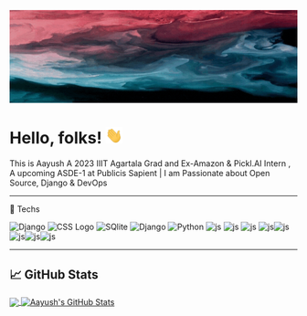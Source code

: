 [![Header](https://github.com/Aayush452-cell/Aayush452-cell/blob/master/header.gif "Header")](http://aayushsingh.herokuapp.com/)


# Hello, folks! <img src="https://raw.githubusercontent.com/Aayush452-cell/Aayush452-cell/master/wave.gif" width="30px">
This is Aayush  A 2023 IIIT Agartala Grad and Ex-Amazon & Pickl.AI Intern , A upcoming  ASDE-1 at Publicis Sapient | I am Passionate about Open Source, Django & DevOps

---

🧰 Techs

<img src="https://cdn.worldvectorlogo.com/logos/django.svg" alt="Django" width="50" height="50"/>  <img src="https://cdn.worldvectorlogo.com/logos/react-2.svg" alt="CSS Logo" width="50" height="50"/>  <img src="https://cdn.worldvectorlogo.com/logos/sqlite.svg" alt="SQlite" width="100" height="50"/>  <img src="https://cdn.worldvectorlogo.com/logos/mysql-3.svg" alt="Django" width="100" height="50"/> <img src="https://cdn.worldvectorlogo.com/logos/python-5.svg" alt="Python" width="60" height="50"/>  <img src="https://cdn.worldvectorlogo.com/logos/javascript-1.svg" alt="js" width="60" height="50"/>  <img src="https://cdn.worldvectorlogo.com/logos/flask.svg" alt="js" width="60" height="50"/> <img src="https://cdn.worldvectorlogo.com/logos/c.svg" alt="js" width="50" height="50"/>
<img src="https://cdn.worldvectorlogo.com/logos/bitbucket.svg" alt="js" width="50" height="50"/><img src="https://cdn.worldvectorlogo.com/logos/jquery-1.svg" alt="js" width="150" height="50"/><img src="https://cdn.worldvectorlogo.com/logos/git.svg" alt="js" width="150" height="50"/><img src="https://cdn.worldvectorlogo.com/logos/apache-13.svg" alt="js" width="150" height="50"/><img src="https://cdn.worldvectorlogo.com/logos/aws-ec2.svg" alt="js" width="120" height="50"/>
 
---



## &#x1f4c8; GitHub Stats

<a href="https://github.com/Aayush452-cell/Aayush452-cell">
  <img align="center" src="https://github-readme-stats.vercel.app/api/top-langs/?username=Aayush452-cell&hide=java,html,tex&title_color=ffffff&text_color=c9cacc&icon_color=2bbc8a&bg_color=1d1f21&langs_count=3" />
</a>

<a href="https://github.com/Aayush452-cell/Aayush452-cell">
  <img align="center" src="https://github-readme-stats.vercel.app/api?username=Aayush452-cell&line_height=27&show_icons=true&count_private=true&theme=dark" alt="Aayush's GitHub Stats" />
</a>
